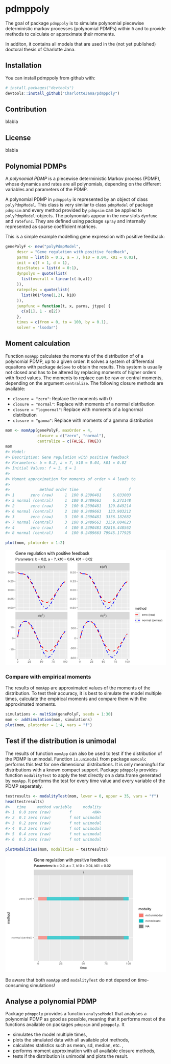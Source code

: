
<!-- README.md is generated from README.Rmd. Please edit that file -->

# pdmppoly

The goal of package `pdmppoly` is to simulate polynomial piecewise
deterministic markov processes (polynomial PDMPs) within `R` and to
provide methods to calculate or approximate their moments.

In additon, it contains all models that are used in the (not yet
published) doctoral thesis of Charlotte Jana.

## Installation

You can install pdmppoly from github with:

``` r
# install.packages("devtools")
devtools::install_github("CharlotteJana/pdmppoly")
```

## Contribution

blabla

## License

blabla

## Polynomial PDMPs

A *polynomial PDMP* is a piecewise deterministic Markov process (PDMP),
whose dynamics and rates are all polynomials, depending on the different
variables and parameters of the PDMP.

A polynomial PDMP in `pdmppoly` is represented by an object of class
`polyPdmpModel`. This class is very similar to class `pdmpModel` of
package `pdmpsim` and every method provided by `pdmpsim` can be applied
to `polyPdmpModel`-objects. The polynomials appear in the new slots
`dynfunc` and `ratefunc`. They are defined using package `spray` and
internally represented as sparse coefficient matrices.

This is a simple example modelling gene expression with positive
feedback:

``` r
genePolyF <- new("polyPdmpModel",
     descr = "Gene regulation with positive feedback",
     parms = list(b = 0.2, a = 7, k10 = 0.04, k01 = 0.02), 
     init = c(f = 1, d = 1), 
     discStates = list(d = 0:1),
     dynpolys = quote(list(
       list(overall = linear(c(-b,a)))
     )),
     ratepolys = quote(list(  
       list(k01*lone(1,2), k10)
     )),
     jumpfunc = function(t, x, parms, jtype) {
       c(x[1], 1 - x[2])
     }, 
     times = c(from = 0, to = 100, by = 0.1), 
     solver = "lsodar")
```

## Moment calculation

Function `momApp` calculates the moments of the distribution of of a
polynomial PDMP, up to a given order. It solves a system of differential
equaitons with package `deSove` to obtain the results. This system is
usually not closed and has to be altered by replacing moments of higher
orders with fixed values. The moments to replace can be raw or central
moments, depending on the argument `centralize`. The following closure
methods are available:

  - `closure = "zero"`: Replace the moments with 0
  - `closure = "normal"`: Replace with moments of a normal distribution
  - `closure = "lognormal"`: Replace with moments of a lognormal
    distribution
  - `closure = "gamma"`: Replace with moments of a gamma distribution

<!-- end list -->

``` r
mom <- momApp(genePolyF, maxOrder = 4,
              closure = c("zero", "normal"), 
              centralize = c(FALSE, TRUE))
mom
#> Model: 
#> Description: Gene regulation with positive feedback
#> Parameters: b = 0.2, a = 7, k10 = 0.04, k01 = 0.02
#> Initial Values: f = 1, d = 1
#> 
#> Moment approximation for moments of order > 4 leads to 
#> 
#>             method order time         d            f
#> 1       zero (raw)     1  100 0.2390481     6.033003
#> 5 normal (central)     1  100 0.2489663     6.271148
#> 2       zero (raw)     2  100 0.2390481   129.849214
#> 6 normal (central)     2  100 0.2489663   133.903212
#> 3       zero (raw)     3  100 0.2390481  3336.182682
#> 7 normal (central)     3  100 0.2489663  3359.004623
#> 4       zero (raw)     4  100 0.2390481 82816.448562
#> 8 normal (central)     4  100 0.2489663 79945.177925
```

``` r
plot(mom, plotorder = 1:2)
```

![](README_figs/README-unnamed-chunk-5-1.png)<!-- -->

### Compare with empirical moments

The results of `momApp` are approximated values of the moments of the
distribution. To test their accuracy, it is best to simulate the model
multiple times, calculate the empirical moments and compare them with
the approximated moments.

``` r
simulations <- multSim(genePolyF, seeds = 1:30)
mom <- addSimulation(mom, simulations)
plot(mom, plotorder = 1:4, vars = "f")
```

## Test if the distribution is unimodal

The results of function `momApp` can also be used to test if the
distribution of the PDMP is unimodal. Function `is.unimodal` from
package `momcalc` performs this test for one dimensional distributions.
It is only meaningful for distributions with a known compact support.
Package `pdmppoly` provides function `modalityTest` to apply the test
directly on a data.frame generated by `momApp`. It performs the test for
every time value and every variable of the PDMP seperately.

``` r
testresults <- modalityTest(mom, lower = 0, upper = 35, vars = "f")
head(testresults)
#>   time     method variable     modality
#> 1  0.0 zero (raw)        f         <NA>
#> 2  0.1 zero (raw)        f not unimodal
#> 3  0.2 zero (raw)        f not unimodal
#> 4  0.3 zero (raw)        f not unimodal
#> 5  0.4 zero (raw)        f not unimodal
#> 6  0.5 zero (raw)        f not unimodal
```

``` r
plotModalities(mom, modalities = testresults)
```

![](README_figs/README-unnamed-chunk-8-1.png)<!-- -->

Be aware that both `momApp` and `modalityTest` do not depend on
time-consuming simulations\!

## Analyse a polynomial PDMP

Package `pdmppoly` provides a function `analyseModel` that analyses a
polynomial PDMP as good as possible, meaning that it performs most of
the functions available on packages `pdmpsim` and `pdmppoly`. It

  - simulates the model multiple times,
  - plots the simulated data with all available plot methods,
  - calculates statistics such as mean, sd, median, etc. ,
  - performs moment approximation with all available closure methods,
  - tests if the distribution is unimodal and plots the result.
